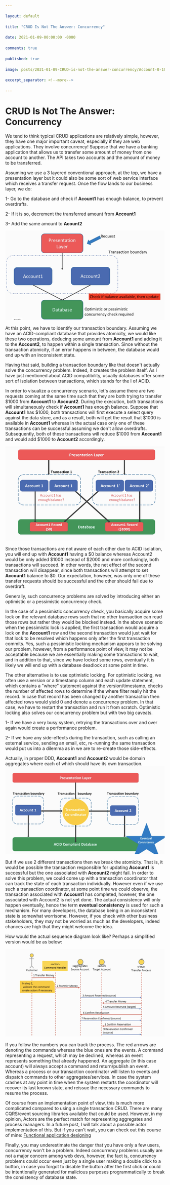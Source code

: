 ```yaml
---

layout: default

title: "CRUD Is Not The Answer: Concurrency"

date: 2021-01-09-00:00:00 -0000

comments: true

published: true

image: posts/2021-01-09-CRUD-is-not-the-answer-concurrency/Account-0-100.png

excerpt_separator: <!--more-->

---
```



# CRUD Is Not The Answer: Concurrency

We tend to think typical CRUD applications are relatively simple, however, they have one major important caveat, especially if they are web applications. They involve concurrency! Suppose that we have a banking
application that allows us to transfer some amount of money from one account to another. The API takes two accounts and the amount of money to be transferred.

Assuming we use a 3 layered conventional approach, at the top, we have a presentation layer but it could also be some sort of web service interface which receives a transfer request. Once the flow lands to our business layer, we do:

1- Go to the database and check if **Acount1** has enough balance, to prevent overdrafts. 

2- If it is so, decrement the transferred amount from **Account1**

3- Add the same amount to **Acount2** 

![accounts](/assets/posts/2021-01-09-CRUD-is-not-the-answer-concurrency/Check-balance.png)

<!--more-->

At this point, we have to identify our transaction boundary. Assuming we have an ACID-compliant database that provides atomicity, we
would like these two operations, deducing some amount from **Account1** and adding it to the **Account2**, to happen within a single transaction. Since without the transaction atomicity, if an error happens in between, the database would end up with an inconsistent state.

Having that said, building a transaction boundary like that doesn't actually solve the concurrency problem. Indeed, it creates the problem itself. 
As I have just mentioned about ACID compatibility, usually databases offer some sort of isolation between transactions, which stands for the I of ACID.

In order to visualize a concurrency scenario, let's assume there are two requests coming at the same time such that they are both trying to transfer $1000 from **Account1** to **Account2**. During the execution, both transactions will simultaneously check if **Account1** has enough balance. Suppose that **Account1** has $1000, both transactions will first execute a select query against the data store, and as a result, both will get the result that $1000 is available in **Account1** whereas in the actual case only one of these transactions can be successful assuming we don't allow overdrafts. Subsequently, both of these transactions will reduce $1000 from **Account1** and would add $1000 to **Account2** accordingly.

![accounts](/assets/posts/2021-01-09-CRUD-is-not-the-answer-concurrency/Account-0-100.png)

Since those transactions are not aware of each other due to ACID isolation, you will end up with **Account1** having a $0 balance
whereas Account2 would be only added $1000 instead of $2000 and more confusingly, both transactions will succeed. In other words,
the net effect of the second transaction will disappear, since both transactions will attempt to set **Account1** balance to $0. Our expectation, however, was only one of these transfer requests should be successful and the other should fail due to overdraft.

Generally, such concurrency problems are solved by introducing either an optimistic or a pessimistic concurrency check.

In the case of a pessimistic concurrency check, you basically acquire some lock on the relevant database rows such that no other transaction can read those rows but rather they would be blocked instead. In the above scenario when the pessimistic lock is applied, the first transaction would acquire a
lock on the **Account1** row and the second transaction would just wait for that lock to be resolved which happens only
after the first transaction commits. Yes, such a pessimistic locking mechanism appears to be solving our problem, however, from a performance point of view, it may not be acceptable because we are essentially making some transactions to wait, and in addition to that, since we have locked some rows, eventually it is likely we will end up with a database deadlock at some point in time.

The other alternative is to use optimistic locking. For optimistic locking, we often use a 
version or a timestamp column and each update statement, which contains a "where" statement against
the version/timestamp, checks the number of affected rows to determine if the where filter really hit the record. In case that record has been changed
by another transaction then affected rows would yield 0 and denote a concurrency problem. In that case, we have to restart the transaction and run it from scratch. Optimistic locking also solves our concurrency problem but with two big caveats. 

1- If we have a very busy system, retrying the transactions over and over again would create a performance problem.

2- If we have any side-effects during the transaction, such as calling an external service, sending an email, etc, re-running the same transaction would put us into a dilemma as in 
we are to re-create those side-effects.

Actually, in proper DDD, **Account1** and **Account2** would be domain aggregates where each of which should have its own transaction.
![transaction](/assets/posts/2021-01-09-CRUD-is-not-the-answer-concurrency/Transaction-coordinator.png)


But if we use 2 different transactions then we break the atomicity. That is, it would be possible the transaction
responsible for updating **Account1** is successful but the one associated with **Account2** might fail. In order to solve this problem, we could come up with a transaction coordinator that can track the state of each transaction individually. However even if we use such a transaction 
coordinator, at some point time we could observe, the transaction associated with **Account1** 
has completed, however, the one associated with Account2 is not yet done. The actual consistency
will only happen eventually, hence the term **eventual consistency** is used for such a mechanism.
For many developers, the database being in an inconsistent state is somewhat worrisome. 
However, if you check with other business stakeholders, they may not be worried as much as the
developers, indeed chances are high that they might welcome the idea.

How would the actual sequence diagram look like? Perhaps a simplified version would
be as below:

![sequence](/assets/posts/2021-01-09-CRUD-is-not-the-answer-concurrency/Sequence.png)

If you follow the numbers you can track the process. The red arrows are denoting the commands
whereas the blue ones are the events. A command representing a request, which may be declined, whereas an event represents something that already happened. An aggregate (in this case account) will always accept a 
command and return/publish an event. Whereas a process or our transaction coordinator
will listen to events and dispatch commands to other aggregates/services. In case the system crashes at any point in time when the system restarts the coordinator will recover its last known state, and reissue the necessary commands to resume the process. 

Of course from an implementation point of view, this is much more complicated compared to using a single transaction CRUD. There are many CQRS/event sourcing libraries available that could be used. However, in my opinion,
Actors are the perfect match for representing aggregates and process managers. In a future post, I will talk about a possible actor implementation of this.
But if you can't wait, you can check out this course of mine:
[Functional application designing](https://www.udemy.com/course/functional-application-designing/)

Finally, you may underestimate the danger that you have only a few users, concurrency won't be a problem. Indeed concurrency problems usually are not a major concern among web devs, however, the fact is,  concurrency problems could occur even just by a single user making
a double click to a button, in case you forgot to disable the button after the first click or could be intentionally generated for malicious purposes programmatically to break the consistency of database state. 
